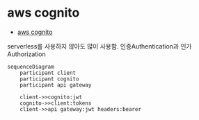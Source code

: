 # aws cognito

<!-- START doctoc generated TOC please keep comment here to allow auto update -->
<!-- DON'T EDIT THIS SECTION, INSTEAD RE-RUN doctoc TO UPDATE -->

- [aws cognito](#aws-cognito)

<!-- END doctoc generated TOC please keep comment here to allow auto update -->

serverless를 사용하지 않아도 많이 사용함. 인증Authentication과 인가Authorization

```mermaid
sequenceDiagram
    participant client
    participant cognito
    participant api gateway

    client->>cognito:jwt
    cognito->>client:tokens
    client->>api gateway:jwt headers:bearer
```
